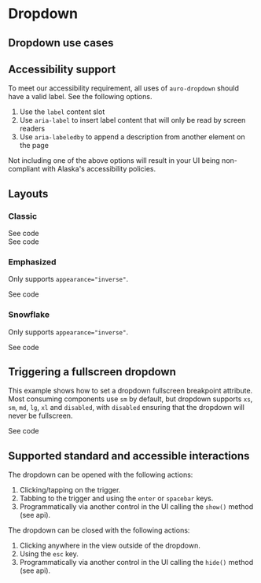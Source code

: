 <!--
The index.md file is a compiled document. No edits should be made directly to this file.

index.md is created by running `npm run build:markdownDocs`.

This file is generated based on a template fetched from `./docs/partials/index.md`
-->

# Dropdown

<!-- AURO-GENERATED-CONTENT:START (FILE:src=./../docs/partials/description.md) -->
<!-- AURO-GENERATED-CONTENT:END -->

## Dropdown use cases

<!-- AURO-GENERATED-CONTENT:START (FILE:src=./../docs/partials/useCases.md) -->
<!-- AURO-GENERATED-CONTENT:END -->
## Accessibility support

To meet our accessibility requirement, all uses of `auro-dropdown` should have a valid label. See the following options.

1. Use the `label` content slot
1. Use `aria-label` to insert label content that will only be read by screen readers
1. Use `aria-labeledby` to append a description from another element on the page

Not including one of the above options will result in your UI being non-compliant with Alaska's accessibility policies.

## Layouts

### Classic

<div class="exampleWrapper">
  <!-- AURO-GENERATED-CONTENT:START (FILE:src=./../apiExamples/classic/basic.html) -->
  <!-- AURO-GENERATED-CONTENT:END -->
</div>

<auro-accordion alignRight>
  <span slot="trigger">See code</span>

<!-- AURO-GENERATED-CONTENT:START (CODE:src=./../apiExamples/classic/basic.html) -->
<!-- AURO-GENERATED-CONTENT:END -->

</auro-accordion>

<div class="exampleWrapper--ondark">
  <!-- AURO-GENERATED-CONTENT:START (FILE:src=./../apiExamples/classic/basic-inverseAppearance.html) -->
  <!-- AURO-GENERATED-CONTENT:END -->
</div>

<auro-accordion alignRight>
  <span slot="trigger">See code</span>

<!-- AURO-GENERATED-CONTENT:START (CODE:src=./../apiExamples/classic/basic-inverseAppearance.html) -->
<!-- AURO-GENERATED-CONTENT:END -->

</auro-accordion>

### Emphasized

Only supports `appearance="inverse"`.

<div class="exampleWrapper--ondark">
  <!-- AURO-GENERATED-CONTENT:START (FILE:src=./../apiExamples/emphasized/basic.html) -->
  <!-- AURO-GENERATED-CONTENT:END -->
</div>

<auro-accordion alignRight>
  <span slot="trigger">See code</span>

<!-- AURO-GENERATED-CONTENT:START (CODE:src=./../apiExamples/emphasized/basic.html) -->
<!-- AURO-GENERATED-CONTENT:END -->

</auro-accordion>

### Snowflake

Only supports `appearance="inverse"`.

<div class="exampleWrapper--ondark">
  <!-- AURO-GENERATED-CONTENT:START (FILE:src=./../apiExamples/snowflake/basic.html) -->
  <!-- AURO-GENERATED-CONTENT:END -->
</div>

<auro-accordion alignRight>
  <span slot="trigger">See code</span>

<!-- AURO-GENERATED-CONTENT:START (CODE:src=./../apiExamples/snowflake/basic.html) -->
<!-- AURO-GENERATED-CONTENT:END -->

</auro-accordion>

## Triggering a fullscreen dropdown
This example shows how to set a dropdown fullscreen breakpoint attribute. Most consuming components use `sm` by default, but
dropdown supports `xs`, `sm`, `md`, `lg`, `xl` and `disabled`, with `disabled` ensuring that the dropdown will never be fullscreen.

<div class="exampleWrapper">
  <!-- AURO-GENERATED-CONTENT:START (FILE:src=./../apiExamples/fullscreen.html) -->
  <!-- AURO-GENERATED-CONTENT:END -->
</div>
<auro-accordion alignRight>
  <span slot="trigger">See code</span>

<!-- AURO-GENERATED-CONTENT:START (CODE:src=./../apiExamples/fullscreen.html) -->
<!-- AURO-GENERATED-CONTENT:END -->

</auro-accordion>

## Supported standard and accessible interactions

The dropdown can be opened with the following actions:

1. Clicking/tapping on the trigger.
1. Tabbing to the trigger and using the `enter` or `spacebar` keys.
1. Programmatically via another control in the UI calling the `show()` method (see api).

The dropdown can be closed with the following actions:

1. Clicking anywhere in the view outside of the dropdown.
1. Using the `esc` key.
1. Programmatically via another control in the UI calling the `hide()` method (see api).
